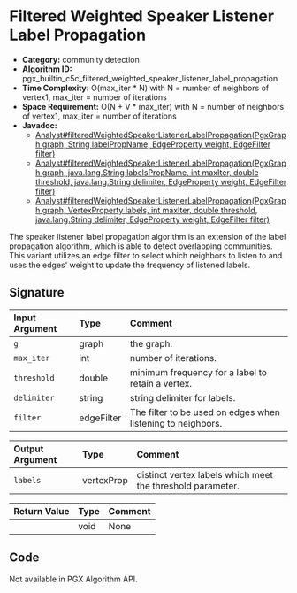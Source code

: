 # Filtered Weighted Speaker Listener Label Propagation

- **Category:** community detection
- **Algorithm ID:** pgx_builtin_c5c_filtered_weighted_speaker_listener_label_propagation
- **Time Complexity:** O(max_iter * N) with N = number of neighbors of vertex1, max_iter = number of iterations
- **Space Requirement:** O(N + V * max_iter) with N = number of neighbors of vertex1, max_iter = number of iterations
- **Javadoc:**
  - [Analyst#filteredWeightedSpeakerListenerLabelPropagation(PgxGraph graph, String labelPropName, EdgeProperty weight, EdgeFilter filter)](https://docs.oracle.com/en/database/oracle/property-graph/24.4/spgjv/oracle/pgx/api/Analyst.html#filteredWeightedSpeakerListenerLabelPropagation_oracle_pgx_api_PgxGraph_java_lang_String_oracle_pgx_api_EdgeProperty_oracle_pgx_api_filter_EdgeFilter_)
  - [Analyst#filteredWeightedSpeakerListenerLabelPropagation(PgxGraph graph, java.lang.String labelsPropName, int maxIter, double threshold, java.lang.String delimiter, EdgeProperty weight, EdgeFilter filter)](https://docs.oracle.com/en/database/oracle/property-graph/24.4/spgjv/oracle/pgx/api/Analyst.html#filteredWeightedSpeakerListenerLabelPropagation_oracle_pgx_api_PgxGraph_java_lang_String_int_double_java_lang_String_oracle_pgx_api_EdgeProperty_oracle_pgx_api_filter_EdgeFilter_)
  - [Analyst#filteredWeightedSpeakerListenerLabelPropagation(PgxGraph graph, VertexProperty labels, int maxIter, double threshold, java.lang.String delimiter, EdgeProperty weight, EdgeFilter filter)](https://docs.oracle.com/en/database/oracle/property-graph/24.4/spgjv/oracle/pgx/api/Analyst.html#filteredWeightedSpeakerListenerLabelPropagation_oracle_pgx_api_PgxGraph_oracle_pgx_api_VertexProperty_int_double_java_lang_String_oracle_pgx_api_EdgeProperty_oracle_pgx_api_filter_EdgeFilter_)

The speaker listener label propagation algorithm is an extension of the label propagation algorithm, which is able to detect overlapping communities. This variant utilizes an edge filter to select which neighbors to listen to and uses the edges' weight to update the frequency of listened labels.

## Signature

| Input Argument | Type | Comment |
| :--- | :--- | :--- |
| `g` | graph | the graph. |
| `max_iter` | int | number of iterations. |
| `threshold` | double | minimum frequency for a label to retain a vertex. |
| `delimiter` | string | string delimiter for labels. |
| `filter` | edgeFilter | The filter to be used on edges when listening to neighbors. |

| Output Argument | Type | Comment |
| :--- | :--- | :--- |
| `labels` | vertexProp<string> | distinct vertex labels which meet the threshold parameter. |

| Return Value | Type | Comment |
| :--- | :--- | :--- |
| | void | None |

## Code

Not available in PGX Algorithm API.
